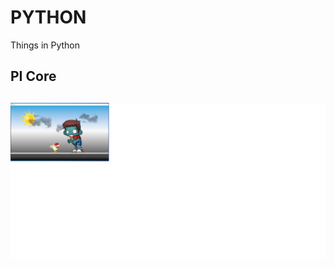 # PYTHON
Things in Python

<h2>PI Core<h2>

![Screenshot](https://github.com/joly534/PYTHON/blob/master/PICORE/Sans%20titre.png)
